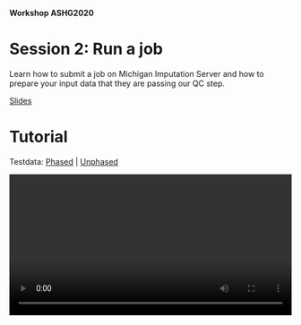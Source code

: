**Workshop ASHG2020**

# Session 2: Run a job

Learn how to submit a job on Michigan Imputation Server and how to prepare your input data that they are passing our QC step.

[Slides](https://github.com/lukfor/imputationserver-ashg20/raw/main/slides/Section_2_MIS%20workshop%202020.pdf)

# Tutorial

Testdata: [Phased](https://github.com/lukfor/imputationserver-ashg20/raw/main/files/chr20.R50.merged.1.330k.recode.small.vcf.gz) | [Unphased](https://github.com/lukfor/imputationserver-ashg20/raw/main/files/chr20.R50.merged.1.330k.recode.unphased.small.vcf.gz)

<video width="100%" controls>
  <source src="https://github.com/lukfor/imputationserver-ashg20/raw/main/slides/Section_2.mp4" type="video/mp4">
Your browser does not support the video tag.
</video>
